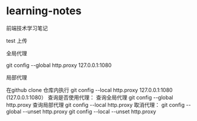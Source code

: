 # learning-notes
前端技术学习笔记

test 上传

全局代理

git config --global http.proxy 127.0.0.1:1080

局部代理

在github clone 仓库内执行
git config --local http.proxy 127.0.0.1:1080
(127.0.0.1:1080）
查询是否使用代理：
查询全局代理
git config --global http.proxy
查询局部代理
git config --local http.proxy
取消代理：
git config --global --unset http.proxy
git config --local --unset http.proxy
